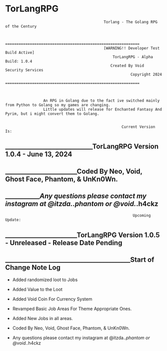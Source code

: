 # TorLangRPG

                                    
                                                Torlang - The Golang RPG of the Century


                                       ============================================================
                                                [WARNING!! Developer Test Build Active]      
                                                    TorLangRPG - Alpha Build: 1.0.4      
                                                   Created By Void Security Services      
                                                            Copyright 2024     
                                       ============================================================


                            
                     An RPG in Golang due to the fact ive switched mainly from Python to Golang so my games are changing. 
                     Little updates will release for Enchanted Fantasy And Pyrim, but i might convert them to Golang. 


                                                        Current Version Is:

## ____________________________TorLangRPG Version 1.0.4 - June 13, 2024


## _______________________Coded By Neo, Void, Ghost Face, Phantom, & UnKn0Wn.
## _____________Any questions please contact my instagram at @itzda._.phantom or @void._.h4ckz


                                                             Upcoming Update:

## _______________________TorLangRPG Version 1.0.5 - Unreleased - Release Date Pending
## ________________________________________Start of Change Note Log

- Added randomized loot to Jobs
- Added Value to the Loot
- Added Void Coin For Currency System
- Revamped Basic Job Areas For Theme Appropriate Ones. 
- Added New Jobs in all areas.

 
- Coded By Neo, Void, Ghost Face, Phantom, & UnKn0Wn.
- Any questions please contact my instagram at @itzda._.phantom or @void._.h4ckz
